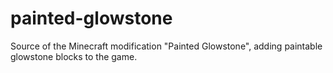 # painted-glowstone
Source of the Minecraft modification "Painted Glowstone", adding paintable glowstone blocks to the game.
